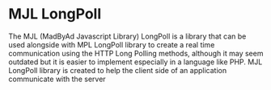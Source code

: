
# MJL LongPoll

The MJL (MadByAd Javascript Library) LongPoll is a library that can be used alongside with MPL LongPoll library to create a real time communication using the HTTP Long Polling methods, although it may seem outdated but it is easier to implement especially in a language like PHP. MJL LongPoll library is created to help the client side of an application communicate with the server
